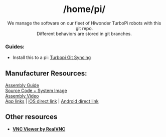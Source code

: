 <div align="center" style="text-align: center;">

<h1>/home/pi/</h1>

<p>
  We manage the software on our fleet of Hiwonder TurboPi robots with this git repo.
  <br>
  Different behaviors are stored in git branches.
</p>

</div>

### Guides:
* Install this to a pi: [Turbopi Git Syncing](https://github.com/GMU-ASRC/GMU-ASRC/wiki/Turbopi-Git-Syncing)


## Manufacturer Resources:  
[Assembly Guide](https://drive.google.com/drive/folders/1x5IXJTTF_mz3FnN-iiRB4MxgKbYnIj25?usp=sharing)  
[Source Code + System Image](https://drive.google.com/drive/folders/1Y9FdmRe_h6JPQ0ggJe8bi1GDT4IsESSV?usp=sharing)  
[Assembly Video](https://www.youtube.com/playlist?list=PLFbzd0m6AcmLzo53o2Tsa20BS350rWGMj)  
[App links](https://www.hiwonder.com.cn/download/foreignSofts?get_app=1) | [iOS direct link](https://apps.apple.com/cn/app/wonderpi/id1477946178) |  [Android direct link](https://play.google.com/store/apps/details?id=com.Wonder.Pi)  

## Other resources
* [**VNC Viewer by RealVNC**](https://www.realvnc.com/en/connect/download/viewer/)
